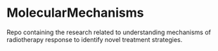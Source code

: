 # MolecularMechanisms
Repo containing the research related to understanding mechanisms of radiotherapy response to identify novel treatment strategies.
